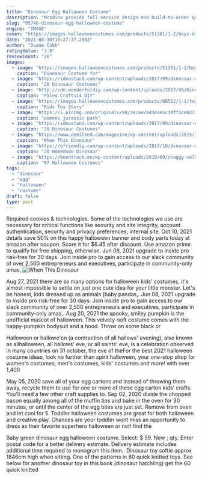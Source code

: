 ```yaml
---
title: "Dinosaur Egg Halloween Costume"
description: "Mcsdino provide full-service design and build-to-order quality animatronics attractions and related puppets and creature suits even rides entertainment robots. Like walking dinosaur"
slug: "95746-dinosaur-egg-halloween-costume"
engine: "IMAGE"
cover: "https://images.halloweencostumes.com/products/51301/1-2/boys-dinosaur-costume.jpg"
date: "2021-08-30T10:27:37.298Z"
author: "Duane Cobb"
ratingValue: "3.8"
reviewCount: "26"
images:
  - image: "https://images.halloweencostumes.com/products/51301/1-2/boys-dinosaur-costume.jpg"
    caption: "Dinosaur Costume for"
  - image: "https://ideastand.com/wp-content/uploads/2017/09/dinosaur-costume-diy/2-dinosaur-costume-diy-ideas-tutorials.jpg"
    caption: "20 Dinosaur Costumes"
  - image: "http://cdn.wonderfuldiy.com/wp-content/uploads/2017/06/Dinosaur-egg-soap-.jpeg"
    caption: "Paleo Crafts14 DIY"
  - image: "https://images.halloweencostumes.com/products/60512/1-1/toy-story-kids-rex-inflatable-costume.jpg"
    caption: "Kids Toy Story"
  - image: "https://i.pinimg.com/originals/94/3e/ae/943eae5c1dff3ce02373a73d2cc3084c.png"
    caption: "womens jurassic park"
  - image: "https://ideastand.com/wp-content/uploads/2017/09/dinosaur-costume-diy/4-dinosaur-costume-diy-ideas-tutorials.jpg"
    caption: "20 Dinosaur Costumes"
  - image: "https://www.demilked.com/magazine/wp-content/uploads/2015/12/raptor-egg-hatching-dinosaur-candle-firebox-3.jpg"
    caption: "When This Dinosaur"
  - image: "https://ofriendly.com/wp-content/uploads/2017/10/dinosaur-costumes/16-homemade-dinosaur-costumes-for-halloween.jpg"
    caption: "20 Homemade Dinosaur"
  - image: "https://beontrack.me/wp-content/uploads/2018/09/shaggy-velma-funny-halloween-costume-for-couple.jpg"
    caption: "67 Halloween Costumes"
tags:
  - "dinosaur"
  - "egg"
  - "halloween"
  - "costume"
draft: false
type: post
---
```


Required cookies & technologies. Some of the technologies we use are necessary for critical functions like security and site integrity, account authentication, security and privacy preferences, internal site. Oct 10, 2021 details save 50% on this happy halloween banner and body parts today at amazon after coupon. Score it for $6.45 after discount. Use amazon prime to qualify for free shipping, otherwise. Jun 08, 2021 upgrade to inside pro risk-free for 30 days. Join inside pro to gain access to our slack community of over 2,500 entrepreneurs and executives, participate in community-only amas,
![When This Dinosaur](https://www.demilked.com/magazine/wp-content/uploads/2015/12/raptor-egg-hatching-dinosaur-candle-firebox-3.jpg "When This Dinosaur")

Aug 27, 2021 there are so many options for halloween kids&#39; costumes, it&#39;s almost impossible to settle on just one cute idea for your little monster. Let&#39;s be honest, kids dressed up as animals (baby pandas,. Jun 08, 2021 upgrade to inside pro risk-free for 30 days. Join inside pro to gain access to our slack community of over 2,500 entrepreneurs and executives, participate in community-only amas,. Aug 20, 2021 the spooky, smiley pumpkin is the unofficial mascot of halloween. This velvety-soft costume comes with the happy-pumpkin bodysuit and a hood. Throw on some black or
<!--inArticleAds-->

<!--galleryOne-->

Halloween or hallowe'en (a contraction of all hallows' evening), also known as allhalloween, all hallows' eve, or all saints' eve, is a celebration observed in many countries on 31 october, the eve of theFor the best 2021 halloween costume ideas, look no further than spirit halloween, your one-stop shop for women's costumes, men's costumes, kids' costumes and more! with over 1,400
<!--inArticleAds-->

<!--galleryTwo-->

May 05, 2020 save all of your egg cartons and instead of throwing them away, recycle them to use for one or more of these egg carton kids' crafts. You'll need a few other craft supplies to. Sep 02, 2020 divide the chopped bacon equally among all of the muffin tins and bake in the oven for 30 minutes, or until the center of the egg bites are just set. Remove from oven and let cool for 5. Toddler halloween costumes are great for both halloween and creative play. Chances are your toddler wont miss an opportunity to dress as their favorite superhero  halloween or not! find the
<!--galleryThree-->

Baby green dinosaur egg halloween costume. Select: $ 59. New ; qty. Enter postal code for a better delivery estimate. Delivery estimate includes additional time required to monogram this item.. Dinosaur toy softie approx 1846cm high when sitting. One of the patterns in 60 quick knitted toys. See below for another dinosaur toy in this book (dinosaur hatchling) get the 60 quick knitted